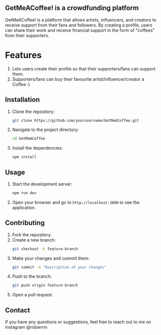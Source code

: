 ## GetMeACoffee! is a crowdfunding platform

GetMeACoffee! is a platform that allows artists, influencers, and creators to receive support from their fans and followers. By creating a profile, users can share their work and receive financial support in the form of "coffees" from their supporters.

# Features
1. Lets users create their profile so that their supporters/fans can support them.
2. Supporters/fans can buy their favourite artist/influencer/creator a Coffee :)

## Installation
1. Clone the repository:
    ```bash
    git clone https://github.com/yourusername/GetMeACoffee.git
    ```
2. Navigate to the project directory:
    ```bash
    cd GetMeACoffee
    ```
3. Install the dependencies:
    ```bash
    npm install
    ```

## Usage

1. Start the development server:
    ```bash
    npm run dev
    ```
2. Open your browser and go to `http://localhost:3000` to see the application.

## Contributing

1. Fork the repository.
2. Create a new branch:
    ```bash
    git checkout -b feature-branch
    ```
3. Make your changes and commit them:
    ```bash
    git commit -m "Description of your changes"
    ```
4. Push to the branch:
    ```bash
    git push origin feature-branch
    ```
5. Open a pull request.

## Contact

If you have any questions or suggestions, feel free to reach out to me on instagram @risbernn